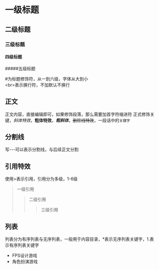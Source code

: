 # 一级标题
## 二级标题
### 三级标题
#### 四级标题
#####五级标题

  \#为标题修饰符，从一到六级，字体从大到小<br>
  \<br\>表示换行符，不加默认不换行

## 正文
  正文内容，直接编辑即可，如果修饰段落，那么需要加首字符缩进符
  正式修饰关键，*斜体特效*，**粗体特效**，***粗斜体***，~~删除线特效~~，一段话中的`关键字`<br>

## 分割线
  写\-\-\-可以表示分割线，与后续正文分割

## 引用特效
  使用\>表示引用，引用分为多级，1-6级
> 一级引用
>> 二级引用
>>> 三级引用

## 列表
  列表分为有序列表与无序列表，一般用于内容目录，\*表示无序列表关键字，1.表示有序列表关键字

* FPS设计游戏
* 角色扮演游戏
